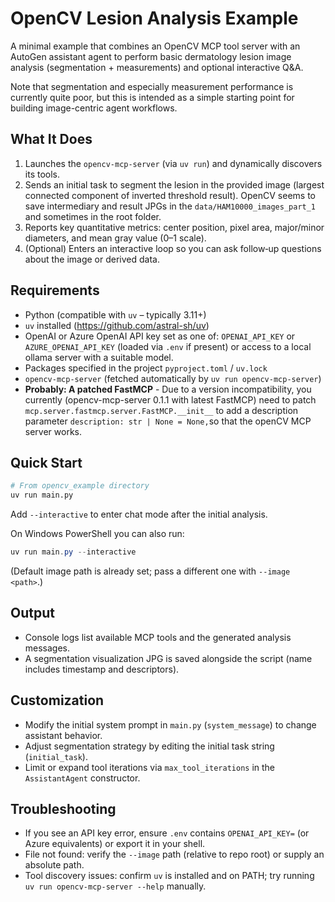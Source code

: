 # OpenCV Lesion Analysis Example

A minimal example that combines an OpenCV MCP tool server with an AutoGen assistant agent to perform basic dermatology lesion image analysis (segmentation + measurements) and optional interactive Q&A.

Note that segmentation and especially measurement performance is currently quite poor, but this is intended as a simple starting point for building image-centric agent workflows.

## What It Does

1. Launches the `opencv-mcp-server` (via `uv run`) and dynamically discovers its tools.
2. Sends an initial task to segment the lesion in the provided image (largest connected component of inverted threshold result). OpenCV seems to save intermediary and result JPGs in the `data/HAM10000_images_part_1` and sometimes in the root folder.
3. Reports key quantitative metrics: center position, pixel area, major/minor diameters, and mean gray value (0–1 scale).
4. (Optional) Enters an interactive loop so you can ask follow‑up questions about the image or derived data.

## Requirements

- Python (compatible with `uv` – typically 3.11+)
- `uv` installed (https://github.com/astral-sh/uv)
- OpenAI or Azure OpenAI API key set as one of: `OPENAI_API_KEY` or `AZURE_OPENAI_API_KEY` (loaded via `.env` if present) or access to a local ollama server with a suitable model.
- Packages specified in the project `pyproject.toml` / `uv.lock`
- `opencv-mcp-server` (fetched automatically by `uv run opencv-mcp-server`)
- **Probably: A patched FastMCP** - Due to a version incompatibility, you currently (opencv-mcp-server 0.1.1 with latest FastMCP) need to patch ``mcp.server.fastmcp.server.FastMCP.__init__`` to add a description parameter ``description: str | None = None,``so that the openCV MCP server works.

## Quick Start

```bash
# From opencv_example directory
uv run main.py
```

Add `--interactive` to enter chat mode after the initial analysis.

On Windows PowerShell you can also run:

```powershell
uv run main.py --interactive
```

(Default image path is already set; pass a different one with `--image <path>`.)

## Output

- Console logs list available MCP tools and the generated analysis messages.
- A segmentation visualization JPG is saved alongside the script (name includes timestamp and descriptors).

## Customization

- Modify the initial system prompt in `main.py` (`system_message`) to change assistant behavior.
- Adjust segmentation strategy by editing the initial task string (`initial_task`).
- Limit or expand tool iterations via `max_tool_iterations` in the `AssistantAgent` constructor.

## Troubleshooting

- If you see an API key error, ensure `.env` contains `OPENAI_API_KEY=` (or Azure equivalents) or export it in your shell.
- File not found: verify the `--image` path (relative to repo root) or supply an absolute path.
- Tool discovery issues: confirm `uv` is installed and on PATH; try running `uv run opencv-mcp-server --help` manually.

